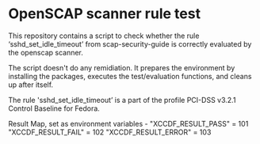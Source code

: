 # OpenSCAP scanner rule test

This repository contains a script to check whether the rule ‘sshd_set_idle_timeout’ from scap-security-guide is correctly evaluated by the openscap scanner.

The script doesn't do any remidiation. It prepares the environment by installing the packages, executes the test/evaluation functions, and cleans up after itself.

The rule 'sshd_set_idle_timeout’ is a part of the profile PCI-DSS v3.2.1 Control Baseline for Fedora.

Result Map, set as environment variables - 
"XCCDF_RESULT_PASS" = 101
"XCCDF_RESULT_FAIL" = 102
"XCCDF_RESULT_ERROR" = 103